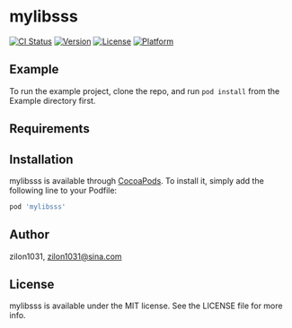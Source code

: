 # mylibsss

[![CI Status](https://img.shields.io/travis/zilon1031/mylibsss.svg?style=flat)](https://travis-ci.org/zilon1031/mylibsss)
[![Version](https://img.shields.io/cocoapods/v/mylibsss.svg?style=flat)](https://cocoapods.org/pods/mylibsss)
[![License](https://img.shields.io/cocoapods/l/mylibsss.svg?style=flat)](https://cocoapods.org/pods/mylibsss)
[![Platform](https://img.shields.io/cocoapods/p/mylibsss.svg?style=flat)](https://cocoapods.org/pods/mylibsss)

## Example

To run the example project, clone the repo, and run `pod install` from the Example directory first.

## Requirements

## Installation

mylibsss is available through [CocoaPods](https://cocoapods.org). To install
it, simply add the following line to your Podfile:

```ruby
pod 'mylibsss'
```

## Author

zilon1031, zilon1031@sina.com

## License

mylibsss is available under the MIT license. See the LICENSE file for more info.
